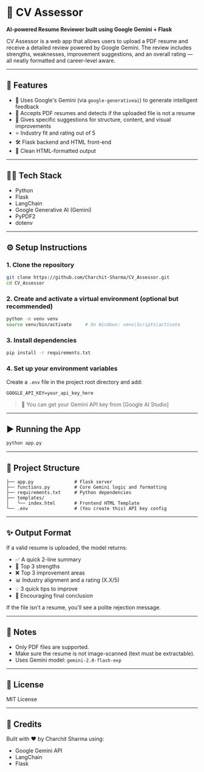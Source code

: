 # 📄 CV Assessor

**AI-powered Resume Reviewer built using Google Gemini + Flask**

CV Assessor is a web app that allows users to upload a PDF resume and receive a detailed review powered by Google Gemini. The review includes strengths, weaknesses, improvement suggestions, and an overall rating — all neatly formatted and career-level aware.

---

## 🚀 Features

- 🧠 Uses Google's Gemini (via `google-generativeai`) to generate intelligent feedback  
- 📂 Accepts PDF resumes and detects if the uploaded file is not a resume  
- 💬 Gives specific suggestions for structure, content, and visual improvements  
- ⭐ Industry fit and rating out of 5  
- 🛠️ Flask backend and HTML front-end  
- 📃 Clean HTML-formatted output  

---

## 🧑‍💻 Tech Stack

- Python  
- Flask  
- LangChain  
- Google Generative AI (Gemini)  
- PyPDF2  
- dotenv  

---

## ⚙️ Setup Instructions

### 1. Clone the repository

```bash
git clone https://github.com/Charchit-Sharma/CV_Assessor.git
cd CV_Assessor
```

### 2. Create and activate a virtual environment (optional but recommended)

```bash
python -m venv venv
source venv/bin/activate     # On Windows: venv\Scripts\activate
```

### 3. Install dependencies

```bash
pip install -r requirements.txt
```

### 4. Set up your environment variables

Create a `.env` file in the project root directory and add:

```env
GOOGLE_API_KEY=your_api_key_here
```

> 🔑 You can get your Gemini API key from [Google AI Studio]
---

## ▶️ Running the App

```bash
python app.py
```

---

## 📂 Project Structure

```
├── app.py               # Flask server  
├── functions.py         # Core Gemini logic and formatting  
├── requirements.txt     # Python dependencies  
├── templates/
│   └── index.html       # Frontend HTML Template
└── .env                 # (You create this) API key config  
```

---

## ✨ Output Format

If a valid resume is uploaded, the model returns:

- ✅ A quick 2-line summary  
- 🌟 Top 3 strengths  
- ❌ Top 3 improvement areas  
- 📊 Industry alignment and a rating (X.X/5)  
- 💡 3 quick tips to improve  
- 🙌 Encouraging final conclusion  

If the file isn't a resume, you'll see a polite rejection message.

---

## 📌 Notes

- Only PDF files are supported.  
- Make sure the resume is not image-scanned (text must be extractable).  
- Uses Gemini model: `gemini-2.0-flash-exp`  

---

## 📜 License

MIT License

---

## 🙌 Credits

Built with ❤️ by Charchit Sharma using:

- Google Gemini API  
- LangChain  
- Flask